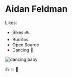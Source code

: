 # Aidan Feldman

Likes:

* Bikes :bike:
* Burritos
* Open Source
* Dancing :dancer:

![dancing baby](http://img2.wikia.nocookie.net/__cb20100906182852/uncyclopedia/images/a/ab/Dancing_baby.gif)

:+1: :boom: :tada:
